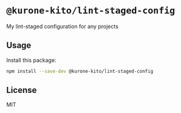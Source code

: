 # `@kurone-kito/lint-staged-config`

My lint-staged configuration for any projects

## Usage

Install this package:

```sh
npm install --save-dev @kurone-kito/lint-staged-config
```

## License

MIT
